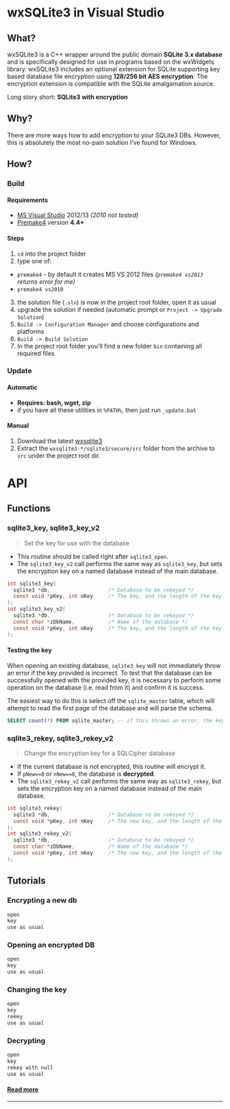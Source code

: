 wxSQLite3 in Visual Studio
============================

What?
------

wxSQLite3 is a C++ wrapper around the public domain **SQLite 3.x database** and is specifically designed for use in programs based on the wxWidgets library. wxSQLite3 includes an optional extension for SQLite supporting key based database file encryption using **128/256 bit AES encryption**. The encryption extension is compatible with the SQLite amalgamation source.

Long story short: **SQLite3 with encryption**

Why?
-----

There are more ways how to add encryption to your SQLite3 DBs. However, this is absolutely the most no-pain solution I've found for Windows.

How?
-----

### Build

#### Requirements

- [MS Visual Studio](http://www.visualstudio.com/products/visual-studio-express-vs) 2012/13 *(2010 not tested)*
- [Premake4](https://bitbucket.org/premake/) version **4.4+**

#### Steps

1. `cd` into the project folder
2. type one of:
  - `premake4` - by default it creates MS VS 2012 files *(`premake4 vs2013` returns error for me)*
  - `premake4 vs2010`
3. the solution file (`.sln`) is now in the project root folder, open it as usual
4. upgrade the solution if needed (automatic prompt or `Project -> Upgrade Solution`)
5. `Build -> Configuration Manager` and choose configurations and platforms
6. `Build -> Build Solution`
7. In the project root folder you'll find a new folder `bin` containing all required files

### Update

#### Automatic

- **Requires: bash, wget, zip**
- if you have all these utilities in `%PATH%`, then just run `_update.bat`


#### Manual

1. Download the latest [wxsqlite3](http://sourceforge.net/projects/wxcode/files/Components/wxSQLite3/)
2. Extract the `wxsqlite3-*/sqlite3/secure/src` folder from the archive to `src` under the project root dir.

API
=====

Functions
-----------

### sqlite3_key, sqlite3_key_v2
> Set the key for use with the database

- This routine should be called right after `sqlite3_open`.
- The `sqlite3_key_v2` call performs the same way as `sqlite3_key`, but sets the encryption key on a named database instead of the main database.

```c
int sqlite3_key(
  sqlite3 *db,                   /* Database to be rekeyed */
  const void *pKey, int nKey     /* The key, and the length of the key in bytes */
);
int sqlite3_key_v2(
  sqlite3 *db,                   /* Database to be rekeyed */
  const char *zDbName,           /* Name of the database */
  const void *pKey, int nKey     /* The key, and the length of the key in bytes */
);
```

#### Testing the key
When opening an existing database, `sqlite3_key` will not immediately throw an error if the key provided is incorrect. To test that the database can be successfully opened with the provided key, it is necessary to perform some operation on the database (i.e. read from it) and confirm it is success.

The easiest way to do this is select off the `sqlite_master` table, which will attempt to read the first page of the database and will parse the schema.

```sql
SELECT count(*) FROM sqlite_master; -- if this throws an error, the key was incorrect. If it succeeds and returns a numeric value, the key is correct;
```

### sqlite3_rekey, sqlite3_rekey_v2
> Change the encryption key for a SQLCipher database

- If the current database is not encrypted, this routine will encrypt it.
- If `pNew==0` or `nNew==0`, the database is **decrypted**.
- The `sqlite3_rekey_v2` call performs the same way as `sqlite3_rekey`, but sets the encryption key on a named database instead of the main database.

```c
int sqlite3_rekey(
  sqlite3 *db,                   /* Database to be rekeyed */
  const void *pKey, int nKey     /* The new key, and the length of the key in bytes */
);
int sqlite3_rekey_v2(
  sqlite3 *db,                   /* Database to be rekeyed */
  const char *zDbName,           /* Name of the database */
  const void *pKey, int nKey     /* The new key, and the length of the key in bytes */
);
```

Tutorials
----------

### Encrypting a new db
```c
open
key
use as usual
```

### Opening an encrypted DB
```c
open
key
use as usual
```

### Changing the key
```c
open
key
rekey
use as usual
```

### Decrypting
```c
open
key
rekey with null
use as usual
```

#### [Read more](http://sqlcipher.net/sqlcipher-api/)

----------



